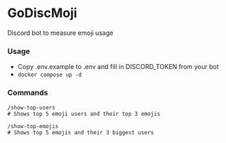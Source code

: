 # GoDiscMoji
Discord bot to measure emoji usage
    

### Usage
- Copy .env.example to .env and fill in DISCORD_TOKEN from your bot
- `docker compose up -d`
    

### Commands
```
/show-top-users
# Shows top 5 emoji users and their top 3 emojis

/show-top-emojis
# Shows top 5 emojis and their 3 biggest users
```
